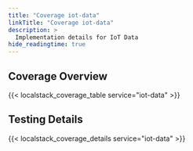 ```yaml
---
title: "Coverage iot-data"
linkTitle: "Coverage iot-data"
description: >
  Implementation details for IoT Data
hide_readingtime: true
---
```


## Coverage Overview
{{< localstack_coverage_table service="iot-data" >}}

## Testing Details
{{< localstack_coverage_details service="iot-data" >}}
